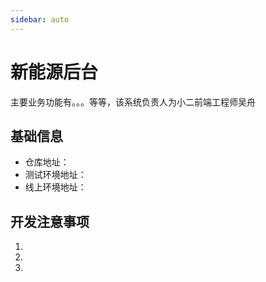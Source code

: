 ```yaml
---
sidebar: auto
---
```

# 新能源后台
主要业务功能有。。。等等，该系统负责人为小二前端工程师吴舟

## 基础信息
+ 仓库地址：
+ 测试环境地址：
+ 线上环境地址：

## 开发注意事项
1. 
2. 
3. 